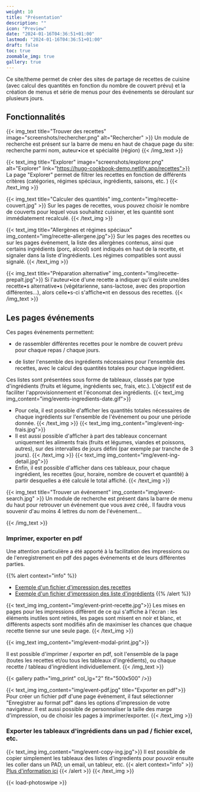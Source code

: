 ```yaml
---
weight: 10
title: "Présentation"
description: ""
icon: "Preview"
date: "2024-01-16T04:36:51+01:00"
lastmod: "2024-01-16T04:36:51+01:00"
draft: false
toc: true
zoomable_img: true
gallery: true
---
```


Ce site/theme permet de créer des sites de partage de recettes de cuisine (avec calcul des quantités en fonction du nombre de couvert prévu) et la création de menus et série de menus pour des événements se déroulant sur plusieurs jours.



## Fonctionnalités
{{< img_text title="Trouver des recettes" image="screenshots/rechercher.png" alt="Rechercher" >}}
Un module de recherche est présent sur la barre de menu en haut de chaque page du site: recherche parmi nom, auteur•ice et spécialité (région)
{{< /img_text >}}

{{< text_img title="Explorer" image="screenshots/explorer.png" alt="Explorer" link="https://hugo-cookbook-demo.netlify.app/recettes">}}
La page "Explorer" permet de filtrer les recettes en fonction de différents critères (catégories, régimes spéciaux, ingrédients, saisons, etc. )
{{< /text_img >}}

{{< img_text title="Calculer des quantités" img_content="img/recette-couvert.jpg"  >}}
Sur les pages de recettes, vous pouvez choisir le nombre de couverts pour lequel vous souhaitez cuisiner, et les quantité sont immédiatement recalculé. 
{{< /text_img >}}

{{< text_img title="Allergènes et régimes spéciaux" img_content="img/recette-allergene.jpg">}}
Sur les pages des recettes ou sur les pages événement, la liste des allergènes contenus, ainsi que certains ingrédients (porc, alcool) sont indiqués en haut de la recette, et signaler dans la liste d'ingrédients. Les régimes compatibles sont aussi signalé.
{{< /text_img >}}

{{< img_text title="Préparation alternative" img_content="img/recette-prepalt.jpg">}}
Si l'auteur•ice d'une recette a indiquer qu'il existe une/des recette•s alternative•s (végétarienne, sans-lactose, avec des proportion différentes...), alors celle•s-ci s'affiche•nt en dessous des recettes. 
{{< /img_text >}}

## Les pages événements
<!-- {{< gallery path="event-1" fit="800x800" col_lg="1" caption-position="none" />}} -->
Ces pages événements permettent:

- de rassembler différentes recettes pour le nombre de couvert prévu pour chaque repas / chaque jours.

- de lister l'ensemble des ingrédients nécessaires pour l'ensemble des recettes, avec le calcul des quantités totales pour chaque ingrédient. 

Ces listes sont présentées sous forme de tableaux, classés par type d'ingrédients (fruits et légume, ingrédients sec, frais, etc.). L'objectif est de faciliter l'approvisionnement et l'économat des ingrédients. 
  {{< text_img img_content="img/events-ingredients-date.gif">}}
  - Pour cela, il est possible d'afficher les quantités totales nécessaires de chaque ingrédients sur l'ensemble de l'événement ou pour une période donnée. 
  {{< /text_img >}}
  {{< text_img img_content="img/event-ing-frais.jpg">}}
  - Il est aussi possible d'afficher à part des tableaux concernant uniquement les aliments frais (fruits et légumes, viandes et poissons, autres), sur des intervalles de jours défini (par exemple par tranche de 3 jours). 
  {{< /text_img >}}
  {{< text_img img_content="img/event-ing-detail.jpg">}}
   - Enfin, il est possible d'afficher dans ces tableaux, pour chaque ingrédient, les recettes (jour, horaire, nombre de couvert et quantité) à partir desquelles a été calculé le total affiché.
  {{< /text_img >}}

  {{< img_text title="Trouver un événement" img_content="img/event-search.jpg" >}}
  Un module de recherche est présent dans la barre de menu du haut pour retrouver un événement que vous avez créé,. Il faudra vous souvenir d'au moins 4 lettres du nom de l'événement...

  {{< /img_text  >}}
  
### Imprimer, exporter en pdf

Une attention particulière a été apporté à la facilitation des impressions ou de l'enregistrement en pdf des pages événements et de leurs différentes parties.

{{% alert context="info" %}}
- [Exemple d'un fichier d'impression des recettes](pdf/print-recette.pdf)
- [Exemple d'un fichier d'impression des liste d'ingrédients](pdf/print-ingredients.pdf)
{{% /alert %}}

{{< text_img img_content="img/event-print-recette.jpg">}}
Les mises en pages pour les impressions diffèrent de ce qui s'affiche à l'écran : les éléments inutiles sont retirés, les pages sont misent en noir et blanc, et différents aspects sont modifiés afin de maximiser les chances que chaque recette tienne sur une seule page.
{{< /text_img >}}


{{< img_text img_content="img/event-modal-print.jpg">}}

Il est possible d'imprimer / exporter en pdf, soit l'ensemble de la page (toutes les recettes et/ou tous les tableaux d'ingrédients), ou chaque recette / tableau d'ingrédient individuellement.
{{< /img_text >}}

{{< gallery path="img_print" col_lg="2" fit="500x500" />}}

{{< text_img img_content="img/event-pdf.jpg" title="Exporter en pdf">}}
Pour créer un fichier pdf d'une page événement, il faut sélectionner "Enregistrer au format pdf" dans les options d'impression de votre navigateur. Il est aussi possible de personnaliser la taille des marge d'impression, ou de choisir les pages à imprimer/exporter.
{{< /text_img >}}



### Exporter les tableaux d'ingrédients dans un pad / fichier excel, etc. 

{{< text_img img_content="img/event-copy-ing.jpg">}}
Il est possible de copier simplement les tableaux des listes d'ingredients pour pouvoir ensuite les coller dans un PAD, un email, un tableur, etc. 
{{< alert context="info" >}}
[Plus d'information ici](/docs/web-tools)
{{< /alert >}}
{{< /text_img >}}

{{< load-photoswipe >}}
